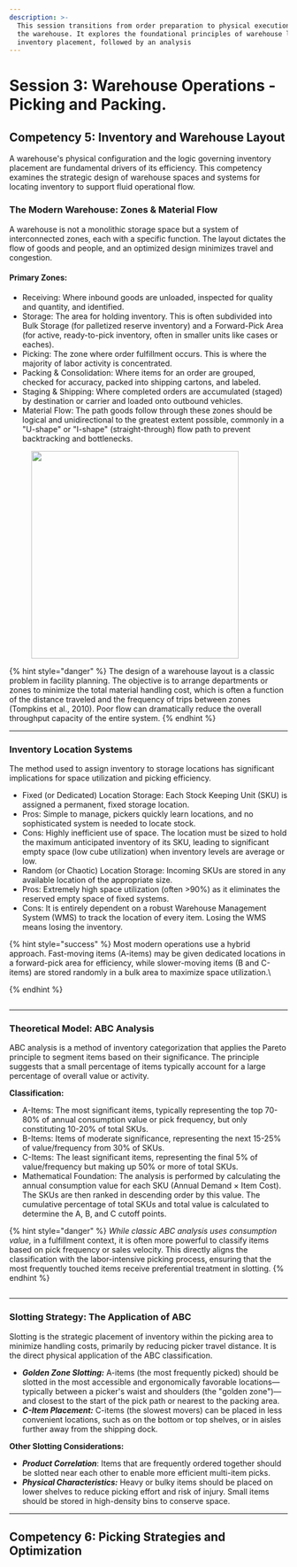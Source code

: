 ```yaml
---
description: >-
  This session transitions from order preparation to physical execution within
  the warehouse. It explores the foundational principles of warehouse layout and
  inventory placement, followed by an analysis
---
```


# Session 3: Warehouse Operations - Picking and Packing.

## Competency 5: Inventory and Warehouse Layout

A warehouse's physical configuration and the logic governing inventory placement are fundamental drivers of its efficiency. This competency examines the strategic design of warehouse spaces and systems for locating inventory to support fluid operational flow.

### **The Modern Warehouse: Zones & Material Flow**

A warehouse is not a monolithic storage space but a system of interconnected zones, each with a specific function. The layout dictates the flow of goods and people, and an optimized design minimizes travel and congestion.

#### Primary Zones:

* Receiving: Where inbound goods are unloaded, inspected for quality and quantity, and identified.
* Storage: The area for holding inventory. This is often subdivided into Bulk Storage (for palletized reserve inventory) and a Forward-Pick Area (for active, ready-to-pick inventory, often in smaller units like cases or eaches).
* Picking: The zone where order fulfillment occurs. This is where the majority of labor activity is concentrated.
* Packing & Consolidation: Where items for an order are grouped, checked for accuracy, packed into shipping cartons, and labeled.
* Staging & Shipping: Where completed orders are accumulated (staged) by destination or carrier and loaded onto outbound vehicles.
* Material Flow: The path goods follow through these zones should be logical and unidirectional to the greatest extent possible, commonly in a "U-shape" or "I-shape" (straight-through) flow path to prevent backtracking and bottlenecks.

<figure><img src="../../../.gitbook/assets/BA6E0094-238A-430A-848B-F7E195FD5D22.png" alt="" width="375"><figcaption></figcaption></figure>

{% hint style="danger" %}
The design of a warehouse layout is a classic problem in facility planning. The objective is to arrange departments or zones to minimize the total material handling cost, which is often a function of the distance traveled and the frequency of trips between zones (Tompkins et al., 2010). Poor flow can dramatically reduce the overall throughput capacity of the entire system.
{% endhint %}

***

### **Inventory Location Systems**

The method used to assign inventory to storage locations has significant implications for space utilization and picking efficiency.

* Fixed (or Dedicated) Location Storage: Each Stock Keeping Unit (SKU) is assigned a permanent, fixed storage location.
* Pros: Simple to manage, pickers quickly learn locations, and no sophisticated system is needed to locate stock.
* Cons: Highly inefficient use of space. The location must be sized to hold the maximum anticipated inventory of its SKU, leading to significant empty space (low cube utilization) when inventory levels are average or low.
* Random (or Chaotic) Location Storage: Incoming SKUs are stored in any available location of the appropriate size.
* Pros: Extremely high space utilization (often >90%) as it eliminates the reserved empty space of fixed systems.
* Cons: It is entirely dependent on a robust Warehouse Management System (WMS) to track the location of every item. Losing the WMS means losing the inventory.

{% hint style="success" %}
Most modern operations use a hybrid approach. Fast-moving items (A-items) may be given dedicated locations in a forward-pick area for efficiency, while slower-moving items (B and C-items) are stored randomly in a bulk area to maximize space utilization.\

{% endhint %}

<img src="../../../.gitbook/assets/file.excalidraw (2).svg" alt="" class="gitbook-drawing">

***

### **Theoretical Model: ABC Analysis**

ABC analysis is a method of inventory categorization that applies the Pareto principle to segment items based on their significance. The principle suggests that a small percentage of items typically account for a large percentage of overall value or activity.

**Classification:**

* A-Items: The most significant items, typically representing the top 70-80% of annual consumption value or pick frequency, but only constituting 10-20% of total SKUs.
* B-Items: Items of moderate significance, representing the next 15-25% of value/frequency from 30% of SKUs.
* C-Items: The least significant items, representing the final 5% of value/frequency but making up 50% or more of total SKUs.
* Mathematical Foundation: The analysis is performed by calculating the annual consumption value for each SKU (Annual Demand × Item Cost). The SKUs are then ranked in descending order by this value. The cumulative percentage of total SKUs and total value is calculated to determine the A, B, and C cutoff points.

{% hint style="danger" %}
_While classic ABC analysis uses consumption value,_ in a fulfillment context, it is often more powerful to classify items based on pick frequency or sales velocity. This directly aligns the classification with the labor-intensive picking process, ensuring that the most frequently touched items receive preferential treatment in slotting.
{% endhint %}

<img src="../../../.gitbook/assets/file.excalidraw (1) (1).svg" alt="" class="gitbook-drawing">

***

### **Slotting Strategy: The Application of ABC**

Slotting is the strategic placement of inventory within the picking area to minimize handling costs, primarily by reducing picker travel distance. It is the direct physical application of the ABC classification.

* _**Golden Zone Slotting:**_ A-items (the most frequently picked) should be slotted in the most accessible and ergonomically favorable locations—typically between a picker's waist and shoulders (the "golden zone")—and closest to the start of the pick path or nearest to the packing area.
* _**C-Item Placement:**_ C-items (the slowest movers) can be placed in less convenient locations, such as on the bottom or top shelves, or in aisles further away from the shipping dock.

**Other Slotting Considerations:**

* _**Product Correlation**_: Items that are frequently ordered together should be slotted near each other to enable more efficient multi-item picks.
* _**Physical Characteristics:**_ Heavy or bulky items should be placed on lower shelves to reduce picking effort and risk of injury. Small items should be stored in high-density bins to conserve space.

***

## Competency 6: Picking Strategies and Optimization
